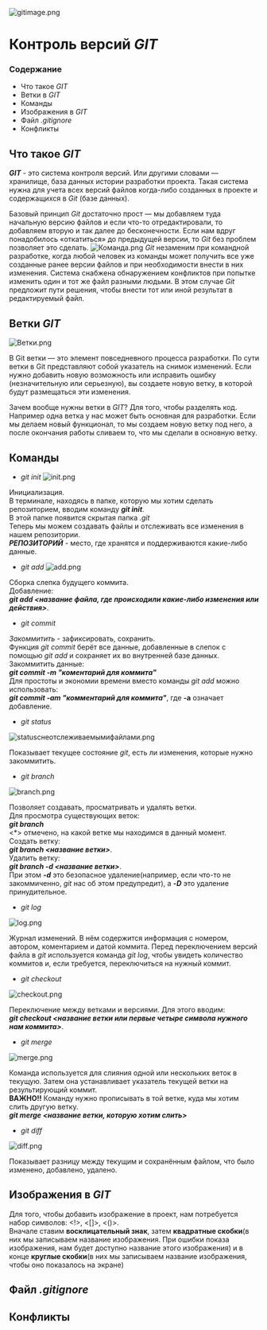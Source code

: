 ![gitimage.png](gitimage.png)
# Контроль версий ***GIT***

### Содержание

* Что такое *GIT*
* Ветки в *GIT*
* Команды
* Изображения в *GIT* 
* Файл *.gitignore*
* Конфликты

## Что такое ***GIT***

***GIT*** - это система контроля версий. Или другими словами — хранилище, база данных истории разработки проекта. Такая система нужна для учета всех версий файлов когда-либо созданных в проекте и содержащихся в *Git* (базе данных).  

Базовый принцип *Git* достаточно прост — мы добавляем туда начальную версию файлов и если что-то отредактировали, то добавляем вторую и так далее до бесконечности. Если нам вдруг понадобилось «откатиться» до предыдущей версии, то *Git* без проблем позволяет это сделать.
![Команда.png](Команда.png)
*Git* незаменим при командной разработке, когда любой человек из команды может получить все уже созданные ранее версии файлов и при необходимости внести в них изменения. Система снабжена обнаружением конфликтов при попытке изменить один и тот же файл разными людьми. В этом случае *Git* предложит пути решения, чтобы внести тот или иной результат в редактируемый файл.

## Ветки *GIT*
![Ветки.png](Ветки.png)

В Git ветки — это элемент повседневного процесса разработки. По сути ветки в Git представляют собой указатель на снимок изменений. Если нужно добавить новую возможность или исправить ошибку (незначительную или серьезную), вы создаете новую ветку, в которой будут размещаться эти изменения.

Зачем вообще нужны ветки в *GIT*? Для того, чтобы разделять код. Например одна ветка у нас может быть основная для разработки. Если мы делаем новый функционал, то мы создаем новую ветку под него, а после окончания работы сливаем то, что мы сделали в основную ветку.

## Команды

* *git init* 
![init.png](init.png)

Инициализация.  
В терминале, находясь в папке, которую мы хотим сделать репозиторием, вводим команду ***git init***.  
В этой папке появится скрытая папка *.git*  
Теперь мы можем создавать файлы и отслеживать все изменения в нашем репозитории.  
***РЕПОЗИТОРИЙ*** - место, где хранятся и поддерживаются какие-либо данные.

* *git add*
![add.png](add.png)

Сборка слепка будущего коммита.  
Добавление:  
***git add <название файла, где происходили какие-либо изменения или действия>***.

* *git commit*

*Закоммитить* - зафиксировать, сохранить.  
Функция *git commit* берёт все данные, добавленные в слепок с помощью *git add* и сохраняет их во внутренней базе данных.
Закоммитить данные:  
***git commit -m "коментарий для коммита"***  
Для простоты и экономии времени вместо команды *git add* можно использовать:  
***git commit -am "комментарий для коммита"***, где **-а** означает добавление.

* *git status*
 
![statusснеотслеживаемымифайлами.png](statusснеотслеживаемымифайлами.png)
 

Показывает текущее состояние *git*, есть ли изменения, которые нужно закоммитить.

* *git branch*

![branch.png](branch.png)

Позволяет создавать, просматривать и удалять ветки.  
Для просмотра существующих веток:  
***git branch***  
<*> отмечено, на какой ветке мы находимся в данный момент.  
 Создать ветку:  
***git branch <название ветки>***.  
Удалить ветку:  
***git branch -d <название ветки>***.  
При этом ***-d*** это безопасное удаление(например, если что-то не закоммиченно, *git* нас об этом предупредит), а ***-D*** это удаление принудительное.

* *git log* 

![log.png](log.png)

Журнал изменений. В нём содержится информация с номером, автором, коментарием и датой коммита. Перед переключением версий файла в *git* используется команда *git log*, чтобы увидеть количество коммитов и, если требуется, переключиться на нужный коммит.

* *git checkout* 

![checkout.png](checkout.png)

Переключение между ветками и версиями. Для этого вводим:  
***git checkout <название ветки или первые четыре символа нужного нам коммита>***.

* *git merge*

![merge.png](merge.png )

Команда используется для слияния одной или нескольких веток в текущую. Затем она устанавливает указатель текущей ветки на результирующий коммит.  
**ВАЖНО!!** Команду нужно прописывать в той ветке, куда мы хотим слить другую ветку.  
***git merge <название ветки, которую хотим слить>***

* *git diff* 

![diff.png](diff.png)

Показывает разницу между текущим и сохранённым файлом, что было изменено, добавлено, удалено.

## Изображения в *GIT*

Для того, чтобы добавить изображение в проект, нам потребуется набор символов: <!>, <[]>, <()>.  
Вначале ставим **восклицательный знак**, затем **квадратные скобки**(в них мы записываем название изображения. При ошибки показа изображения, нам будет доступно название этого изображения) и в конце **круглые скобки**(в них мы записываем название изображения, чтобы оно показалось на экране)

## Файл *.gitignore*

## Конфликты